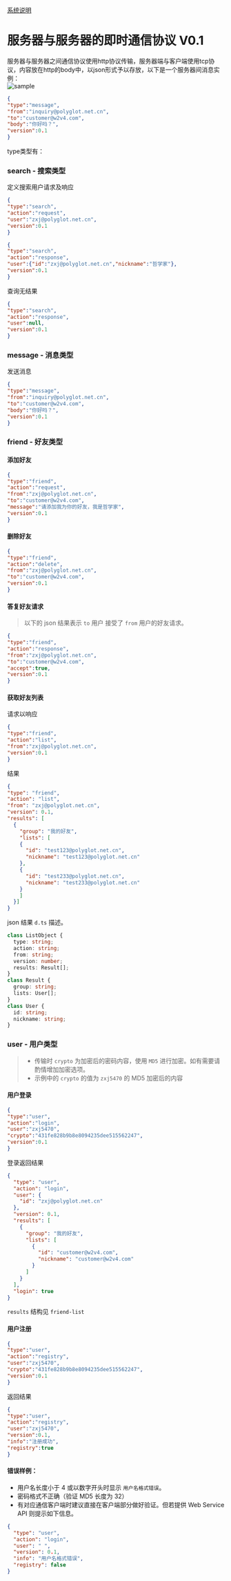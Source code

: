 [系统说明](SYSTEM.md)

# 服务器与服务器的即时通信协议 V0.1

服务器与服务器之间通信协议使用http协议传输，服务器端与客户端使用tcp协议，内容放在http的body中，以json形式予以存放，以下是一个服务器间消息实例：  
![sample](https://user-images.githubusercontent.com/5525436/42436872-f00af064-838d-11e8-8445-4f197b88508b.png)

```json
{
"type":"message",
"from":"inquiry@polyglot.net.cn",
"to":"customer@w2v4.com",
"body":"你好吗？",
"version":0.1
}
```
type类型有：  
### search - 搜索类型
定义搜索用户请求及响应  
```json
{
"type":"search",
"action":"request",
"user":"zxj@polyglot.net.cn",
"version":0.1
}
```
```json
{
"type":"search",
"action":"response",
"user":{"id":"zxj@polyglot.net.cn","nickname":"哲学家"},
"version":0.1
}
```
查询无结果
```json
{
"type":"search",
"action":"response",
"user":null,
"version":0.1
}
```
### message - 消息类型
发送消息
```json
{
"type":"message",
"from":"inquiry@polyglot.net.cn",
"to":"customer@w2v4.com",
"body":"你好吗？",
"version":0.1
}
```

### friend - 好友类型  
#### 添加好友  
```json
{
"type":"friend",
"action":"request",
"from":"zxj@polyglot.net.cn",
"to":"customer@w2v4.com",
"message":"请添加我为你的好友，我是哲学家",
"version":0.1
}
```
#### 删除好友  
```json
{
"type":"friend",
"action":"delete",
"from":"zxj@polyglot.net.cn",
"to":"customer@w2v4.com",
"version":0.1
}
```
#### 答复好友请求
> 以下的 json 结果表示 `to` 用户 接受了 `from` 用户的好友请求。
```json
{
"type":"friend",
"action":"response",
"from":"zxj@polyglot.net.cn",
"to":"customer@w2v4.com",
"accept":true,
"version":0.1
}
```
#### 获取好友列表
请求以响应  
```json
{
"type":"friend",
"action":"list",
"from":"zxj@polyglot.net.cn",
"version":0.1
}
```
结果  
```json
{
"type": "friend",
"action": "list",
"from": "zxj@polyglot.net.cn",
"version": 0.1,
"results": [
  {
    "group": "我的好友",
    "lists": [
    {
      "id": "test123@polyglot.net.cn",
      "nickname": "test123@polyglot.net.cn"
    },
    {
      "id": "test233@polyglot.net.cn",
      "nickname": "test233@polyglot.net.cn"
    }
    ]
  }]
}
```
json 结果 `d.ts` 描述。
```typescript
class ListObject {
  type: string;
  action: string;
  from: string;
  version: number;
  results: Result[];
}
class Result {
  group: string;
  lists: User[];
}
class User {
  id: string;
  nickname: string;
}
```

### user - 用户类型
> - 传输时 `crypto` 为加密后的密码内容，使用 `MD5` 进行加密。如有需要请酌情增加加密选项。  
> - 示例中的 `crypto` 的值为 `zxj5470` 的 MD5 加密后的内容

#### 用户登录
```json
{
"type":"user",
"action":"login",
"user":"zxj5470",
"crypto":"431fe828b9b8e8094235dee515562247",
"version":0.1
}
```
登录返回结果  
```json
{
  "type": "user",
  "action": "login",
  "user": {
    "id": "zxj@polyglot.net.cn"
  },
  "version": 0.1,
  "results": [
    {
      "group": "我的好友",
      "lists": [
        {
          "id": "customer@w2v4.com",
          "nickname": "customer@w2v4.com"
        }
      ]
    }
  ],
  "login": true
}
```
`results` 结构见 `friend-list`

#### 用户注册
```json
{
"type":"user",
"action":"registry",
"user":"zxj5470",
"crypto":"431fe828b9b8e8094235dee515562247",
"version":0.1
}
```
返回结果  
```json
{
"type":"user",
"action":"registry",
"user":"zxj5470",
"version":0.1,
"info":"注册成功",
"registry":true
}
```

#### 错误样例：   
- 用户名长度小于 4 或以数字开头时显示 `用户名格式错误`。
- 密码格式不正确（验证 MD5 长度为 32）
- 有对应通信客户端时建议直接在客户端部分做好验证。但若提供 Web Service API 则提示如下信息。  
```json
{
  "type": "user",
  "action": "login",
  "user": " ",
  "version": 0.1,
  "info": "用户名格式错误",
  "registry": false
}
```